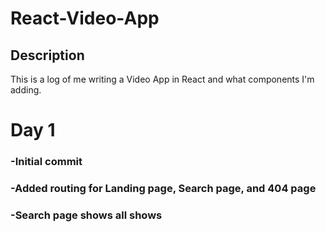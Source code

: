 # React-Video-App

## Description
This is a log of me writing a Video App in React and what components I'm adding.

# Day 1
### -Initial commit
### -Added routing for Landing page, Search page, and 404 page
### -Search page shows all shows
